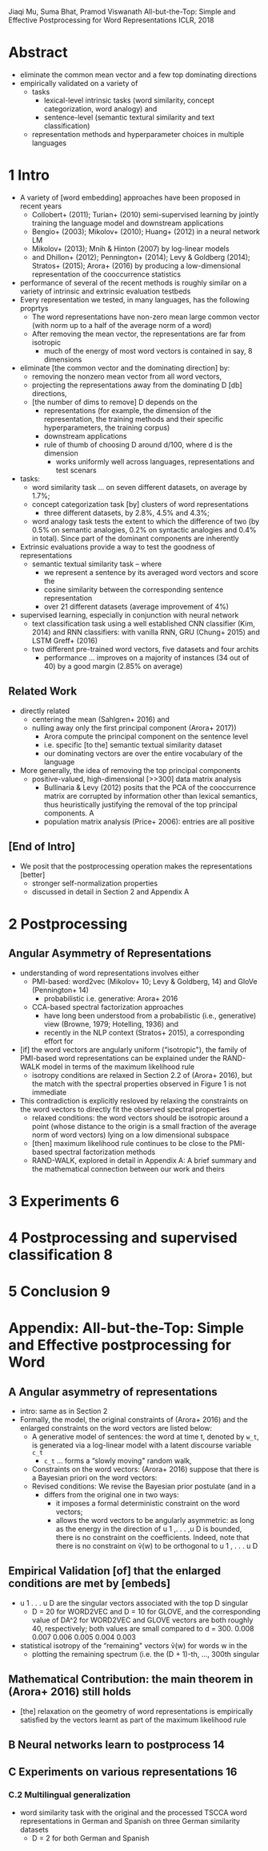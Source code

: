 Jiaqi Mu, Suma Bhat, Pramod Viswanath
All-but-the-Top: Simple and Effective Postprocessing for Word Representations
ICLR, 2018

# Abstract

* eliminate the common mean vector and a few top dominating directions
* empirically validated on a variety of
  * tasks
    * lexical-level intrinsic tasks
      (word similarity, concept categorization, word analogy) and
    * sentence-level (semantic textural similarity and text classification)
  * representation methods and hyperparameter choices in multiple languages

# 1 Intro

* A variety of [word embedding] approaches have been proposed in recent years
  * Collobert+ (2011); Turian+ (2010) semi-supervised learning by jointly
    training the language model and downstream applications
  * Bengio+ (2003); Mikolov+ (2010); Huang+ (2012) in a neural network LM
  * Mikolov+ (2013); Mnih & Hinton (2007) by log-linear models
  * and Dhillon+ (2012); Pennington+ (2014); Levy & Goldberg (2014);
    Stratos+ (2015); Arora+ (2016) by producing a low-dimensional
    representation of the cooccurrence statistics
* performance of several of the recent methods is roughly
  similar on a variety of intrinsic and extrinsic evaluation testbeds
* Every representation we tested, in many languages, has the following proprtys
  * The word representations have non-zero mean
    large common vector (with norm up to a half of the average norm of a word)
  * After removing the mean vector, the representations are far from isotropic
    * much of the energy of most word vectors is contained in say, 8 dimensions
* eliminate [the common vector and the dominating direction] by:
  * removing the nonzero mean vector from all word vectors,
  * projecting the representations away from the dominating D [db] directions,
  * [the number of dims to remove] D depends on the
    * representations (for example, the dimension of the representation, the
      training methods and their specific hyperparameters, the training corpus)
    * downstream applications
    * rule of thumb of choosing D around d/100, where d is the dimension
      * works uniformly well across languages, representations and test scenars
* tasks:
  * word similarity task ... on seven different datasets, on average by 1.7%;
  * concept categorization task [by] clusters of word representations
    * three different datasets, by 2.8%, 4.5% and 4.3%;
  * word analogy task tests the extent to which the difference of two
    (by 0.5% on semantic analogies, 0.2% on syntactic analogies and
    0.4% in total). Since part of the dominant components are inherently
* Extrinsic evaluations provide a way to test the goodness of representations
  * semantic textual similarity task – where
    * we represent a sentence by its averaged word vectors and score the
    * cosine similarity between the corresponding sentence representation
    * over 21 different datasets (average improvement of 4%)
* supervised learning, especially in conjunction with neural network
  * text classification task using
    a well established CNN classifier (Kim, 2014) and
    RNN classifiers: with vanilla RNN, GRU (Chung+ 2015) and LSTM Greff+ (2016)
  * two different pre-trained word vectors, five datasets and four archits
    * performance ... improves on a majority of instances (34 out of 40) by a
      good margin (2.85% on average)

## Related Work

* directly related
  * centering the mean (Sahlgren+ 2016)  and
  * nulling away only the first principal component (Arora+ 2017))
    * Arora compute the principal component on the sentence level
    * i.e. specific [to the] semantic textual similarity dataset
    * our dominating vectors are over the entire vocabulary of the language
* More generally, the idea of removing the top principal components
  * positive-valued, high-dimensional [>>300] data matrix analysis
    * Bullinaria & Levy (2012) posits that the PCA of the cooccurrence matrix
      are corrupted by information other than lexical semantics, thus
      heuristically justifying the removal of the top principal components. A
    * population matrix analysis (Price+ 2006): entries are all positive

## [End of Intro]

* We posit that the postprocessing operation makes the representations [better]
  * stronger self-normalization properties
  * discussed in detail in Section 2 and Appendix A

# 2 Postprocessing

## Angular Asymmetry of Representations

* understanding of word representations involves either
  * PMI-based:
    word2vec (Mikolov+ 10; Levy & Goldberg, 14) and GloVe (Pennington+ 14)
    * probabilistic i.e. generative: Arora+ 2016
  * CCA-based spectral factorization approaches
    * have long been understood from a probabilistic (i.e., generative) view
      (Browne, 1979; Hotelling, 1936) and
    * recently in the NLP context (Stratos+ 2015), a corresponding effort for
* [if] the word vectors are angularly uniform (“isotropic"),
  the family of PMI-based word representations can be explained under the
  RAND-WALK model in terms of the maximum likelihood rule
  * isotropy conditions are relaxed in Section 2.2 of (Arora+ 2016), but the
    match with the spectral properties observed in Figure 1 is not immediate
* This contradiction is explicitly resloved by relaxing the constraints on the
  word vectors to directly fit the observed spectral properties
  * relaxed conditions: the word vectors should be isotropic around a point
    (whose distance to the origin is a small fraction of the average norm of
    word vectors) lying on a low dimensional subspace
  * [then] maximum likelihood rule continues to be close to the PMI-based
    spectral factorization methods
  * RAND-WALK, explored in detail in Appendix A: A brief summary and the
    mathematical connection between our work and theirs

# 3 Experiments 6

# 4 Postprocessing and supervised classification 8

# 5 Conclusion 9

# Appendix: All-but-the-Top: Simple and Effective postprocessing for Word

## A Angular asymmetry of representations

* intro: same as in Section 2
* Formally, the model, the original constraints of (Arora+ 2016) and the
  enlarged constraints on the word vectors are listed below:
  * A generative model of sentences: the word at time t, denoted by `w_t`, is
    generated via a log-linear model with a latent discourse variable `c_t`
    * `c_t` ... forms a “slowly moving" random walk,
  * Constraints on the word vectors: (Arora+ 2016) suppose that there is a
    Bayesian priori on the word vectors:
  * Revised conditions: We revise the Bayesian prior postulate (and in a
    * differs from the original one in two ways:
      * it imposes a formal deterministic constraint on the word vectors;
      * allows the word vectors to be angularly asymmetric:
        as long as the energy in the direction of u 1 ,. . . ,u D is bounded,
        there is no constraint on the coefficients. Indeed, note that there is
        no constraint on ṽ(w) to be orthogonal to u 1 , . . . u D

## Empirical Validation [of] that the enlarged conditions are met by [embeds]

* u 1 . . . u D are the singular vectors associated with the top D singular
  * D = 20 for WORD2VEC and D = 10 for GLOVE, and the corresponding value of
    DA^2 for WORD2VEC and GLOVE vectors are both roughly 40, respectively; both
    values are small compared to d = 300.  0.008 0.007 0.006 0.005 0.004 0.003
* statistical isotropy of the “remaining" vectors ṽ(w) for words w in the
  * plotting the remaining spectrum (i.e. the (D + 1)-th, ..., 300th singular

## Mathematical Contribution: the main theorem in (Arora+ 2016) still holds

* [the] relaxation on the geometry of word representations is empirically
  satisfied by the vectors learnt as part of the maximum likelihood rule

## B Neural networks learn to postprocess 14

## C Experiments on various representations 16

### C.2 Multilingual generalization

* word similarity task with the original and the processed TSCCA word
  representations in German and Spanish on three German similarity datasets
  *  D = 2 for both German and Spanish
